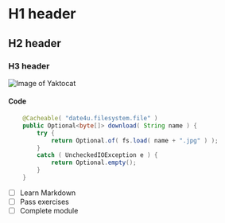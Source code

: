 # H1 header
## H2 header
### H3 header
![Image of Yaktocat](https://octodex.github.com/images/yaktocat.png)
#### Code   
``` java
    @Cacheable( "date4u.filesystem.file" )
    public Optional<byte[]> download( String name ) {
        try {
            return Optional.of( fs.load( name + ".jpg" ) );
        }
        catch ( UncheckedIOException e ) {
            return Optional.empty();
        }
    }
```

- [ ] Learn Markdown
- [ ] Pass exercises
- [ ] Complete module
